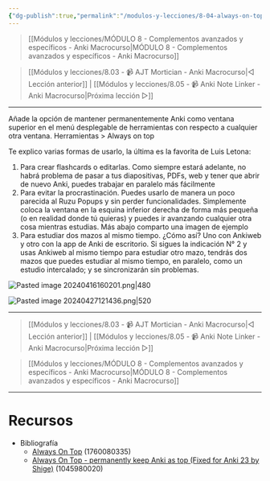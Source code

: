 ```yaml
---
{"dg-publish":true,"permalink":"/modulos-y-lecciones/8-04-always-on-top-anki-macrocurso/","noteIcon":"","updated":"2024-05-22T19:46:11.414+02:00"}
---
```



> [[Módulos y lecciones/MÓDULO 8 - Complementos avanzados y específicos - Anki Macrocurso\|MÓDULO 8 - Complementos avanzados y específicos - Anki Macrocurso]]

> [[Módulos y lecciones/8.03 - 📹 AJT Mortician - Anki Macrocurso\|◁ Lección anterior]] | [[Módulos y lecciones/8.05 - 📹 Anki Note Linker - Anki Macrocurso\|Próxima lección ▷]]

---

Añade la opción de mantener permanentemente Anki como ventana superior en el menú desplegable de herramientas con respecto a cualquier otra ventana. Herramientas > Always on top

Te explico varias formas de usarlo, la última es la favorita de Luis Letona:

1. Para crear flashcards o editarlas. Como siempre estará adelante, no habrá problema de pasar a tus diapositivas, PDFs, web y tener que abrir de nuevo Anki, puedes trabajar en paralelo más fácilmente
2. Para evitar la procrastinación. Puedes usarlo de manera un poco parecida al Ruzu Popups y sin perder funcionalidades. Simplemente coloca la ventana en la esquina inferior derecha de forma más pequeña (o en realidad donde tú quieras) y puedes ir avanzando cualquier otra cosa mientras estudias. Más abajo comparto una imagen de ejemplo
3. Para estudiar dos mazos al mismo tiempo. ¿Cómo así? Uno con Ankiweb y otro con la app de Anki de escritorio. Si sigues la indicación N° 2 y usas Ankiweb al mismo tiempo para estudiar otro mazo, tendrás dos mazos que puedes estudiar al mismo tiempo, en paralelo, como un estudio intercalado; y se sincronizarán sin problemas.

![Pasted image 20240416160201.png|480](/img/user/ANEXOS/Pasted%20image%2020240416160201.png)

![Pasted image 20240427121436.png|520](/img/user/ANEXOS/Pasted%20image%2020240427121436.png)

---

> [[Módulos y lecciones/8.03 - 📹 AJT Mortician - Anki Macrocurso\|◁ Lección anterior]] | [[Módulos y lecciones/8.05 - 📹 Anki Note Linker - Anki Macrocurso\|Próxima lección ▷]]

> [[Módulos y lecciones/MÓDULO 8 - Complementos avanzados y específicos - Anki Macrocurso\|MÓDULO 8 - Complementos avanzados y específicos - Anki Macrocurso]]

---

# Recursos
- Bibliografía
	- [Always On Top](https://ankiweb.net/shared/info/1760080335) (1760080335)
	- [Always On Top - permanently keep Anki as top (Fixed for Anki 23 by Shige)](https://ankiweb.net/shared/info/1045980020) (1045980020)